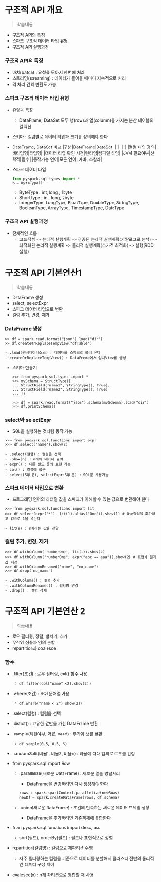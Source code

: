 # 구조적 API 개요
> 학습내용
- 구조적 API의 특징
- 스파크 구조적 데이터 타입 유형
- 구조적 API 실행과정

### 구조적 API의 특징
- 배치(batch) : 요청을 모아서 한번에 처리
- 스트리밍(streaming) : 데이터가 들어올 때마다 지속적으로 처리
- 각 처리 간의 변환도 가능

### 스파크 구조적 데이터 타입 유형
- 유형과 특징
	- DataFrame, DataSet 모두 행(row)과 열(column)을 가지는 분산 테이블의 컬렉션

- 스키마 : 컬럼별로 데이터 타입과 크기를 정의해야 한다

- DataFrame, DataSet 비교
	|구분|DataFrame|DataSet|
	|-|-|-|
	|컬럼 타입 정의|비타입형|타입형|
	|데이터 타입 확인 시점|런타임|컴파일 타임|
	|JVM 필요여부|선택적|필수|
	|동작가능 언어|모든 언어| 자바, 스칼라|

- 스파크 데이터 타입
	```py
	from pyspark.sql.types import *
	b = ByteType()
	```
	- ByteType : int, long , 1byte
	- ShortType : int, long, 2byte 
	- IntegerType, LongType, FloatType, DoubleType, StringType, BooleanType, ArrayType, TimestampType, DateType	

### 구조적 API 실행과정
- 전체적인 흐름
	- 코드작성 -> 논리적 실행계획 -> 검증된 논리적 실행계획(카탈로그로 분석) -> 최적화된 논리적 실행계획 -> 물리적 실행계획(추가적 최적화) -> 실행(RDD 실행)

# 구조적 API 기본연산1
> 학습내용
- DataFrame 생성
- select, selectExpr
- 스파크 데이터 타입으로 변환
- 컬럼 추가, 변경, 제거

### DataFrame 생성
```
>> df = spark.read.format("json").load("dir")
>> df.createOrReplaceTempView("dfTable")
```
	- .load(원시데이터소스) : 데이터를 스파크로 불러 온다
	- createOrReplaceTempView() : DataFreme에서 임시View를 생성
	
- 스키마 만들기
	```
	>>> from pyspark.sql.types import *
	>>> mySchema = StructType([
	... StructField("name1", StringType(), True),
	... StructField("name2", StringType(), True)
	... ])

	>>> df = spark.read.format("json").schema(mySchema).load("dir")
	>>> df.printSchema()
	```
### select와 selectExpr
- SQL을 실행하는 것처럼 동작 가능
```
>>> from pyspark.sql.functions import expr
>>> df.select("name").show(2)
```
	- .select(컬럼) : 컬럼을 선택
	- .show(n) : n개의 데이터 출력
	- expr() : 다른 필드 등의 표현 가능
	- col() : 컬럼에 접근
	- select(SQL문), selectExpr(SQL문) : SQL문 사용가능

### 스파크 데이터 타입으로 변환
- 프로그래밍 언어의 리터럴 값을 스파크가 이해할 수 있는 값으로 변환해야 한다
```
>>> from pyspark.sql.functions import lit
>>> df.select(expr("*"), lit(1).alias("One")).show(1) # One컬럼을 추가하고 값으로 1을 넣는다
```
	- lit(n) : n이라는 값을 전달

### 컬럼 추가, 변경, 제거
```
>>> df.withColumn("numberOne", lit(1)).show(2)
>>> df.withColumn("numberOne", expr("abc == aaa")).show(2) # 표현식 결과값 저장
>>> df.withColumnRenamed("name", "no_name")
>>> df.drop("no_name")
```
	- .withColumn() : 컬럼 추가
	- .withColumnRenamed() : 컬럼명 변경
	- .drop() : 컬럼 삭제


# 구조적 API 기본연산 2
> 학습내용
- 로우 필터링, 정렬, 합치기, 추가
- 무작위 심플과 임의 분할
- repartition과 coalesce

### 함수
- .filter(조건) : 로우 필터링, col() 함수 사용
	-  ```df.filter(col("name")<2).show(2))```
- .where(조건) : SQL문처럼 사용
	-  ```df.where("name < 2").show(2))```
- .select(컬럼) : 컬럼을 선택
- .distict() : 고유한 값만을 가진 DataFrame 반환
- .sample(복원여부, 확률, seed) : 무작위 샘플 반환
	- ```df.sample(0.5, 0.5, 5)```
- .randomSplit(비율1, 비율2, 비율n) : 비율예 다라 임의로 로우를 선정
- from pyspark.sql import Row
	- .parallelize(새로운 DataFrame) : 새로운 열을 병렬처리
		- DataFrame을 변경하려면 다시 생성해야 한다
		```python
		rows = spark.spartContext.parallelize(newRows)
		newDf = spark.createDataFrame(rows, df.schema)	
		```
	
	- .union(새로운 DataFrame) : 조건에 만족하는 새로운 데이터 프레임 생성
		- DataFrame을 추가하려면 기존객체에 통합한다

- from pyspark.sql.functions import desc, asc
	- sort(필드), orderBy(필드) : 필드나 표현식으로 정렬

- repartition(컬럼명) : 컬럼으로 재파티션 수행
	- 자주 필터링하는 컬럼을 기준으로 데이터를 분할해서 클러스터 전반의 물리적인 데이터 구성 제어

- coalesce(n) : n개 파티션으로 병합할 때 사용




